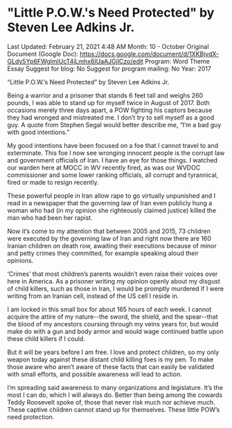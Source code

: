 # "Little P.O.W.'s Need Protected" by Steven Lee Adkins Jr.

Last Updated: February 21, 2021 4:48 AM
Month: 10 - October
Original Document (Google Doc): https://docs.google.com/document/d/1XKBjvdX-GLdy5Yp6FWgImlUcT4jLmhx6IUaAJGjlCzo/edit
Program: Word Theme Essay
Suggest for blog: No
Suggest for program mailing: No
Year: 2017

“Little P.O.W.’s Need Protected” by Steven Lee Adkins Jr.

Being a warrior and a prisoner that stands 6 feet tall and weighs 260 pounds, I was able to stand up for myself twice in August of 2017. Both occasions merely three days apart, a POW fighting his captors because they had wronged and mistreated me. I don’t try to sell myself as a good guy. A quote from Stephen Segal would better describe me, “I’m a bad guy with good intentions.”

My good intentions have been focused on a foe that I cannot travel to and exterminate. This foe I now see wronging innocent people is the corrupt law and government officials of Iran. I have an eye for those things. I watched our warden here at MOCC in WV recently fired, as was our WVDOC commissioner and some lower ranking officials, all corrupt and tyrannical, fired or made to resign recently.

These powerful people in Iran allow rape to go virtually unpunished and I read in a newspaper that the governing law of Iran even publicly hung a woman who had (in my opinion she righteously claimed justice) killed the man who had been her rapist.

Now it’s come to my attention that between 2005 and 2015, 73 children were executed by the governing law of Iran and right now there are 160 Iranian children on death row, awaiting their executions because of minor and petty crimes they committed, for example speaking aloud their opinions.

‘Crimes’ that most children’s parents wouldn’t even raise their voices over here in America. As a prisoner writing my opinion openly about my disgust of child killers, such as those in Iran, I would be promptly murdered if I were writing from an Iranian cell, instead of the US cell I reside in.

I am locked in this small box for about 165 hours of each week. I cannot acquire the attire of my nature--the sword, the shield, and the spear--that the blood of my ancestors coursing through my veins years for, but would make do with a gun and body armor and would wage continued battle upon these child killers if I could.

But it will be years before I am free. I love and protect children, so my only weapon today against these distant child killing foes is my pen. To make those aware who aren’t aware of these facts that can easily be validated with small efforts, and possible awareness will lead to action.

I’m spreading said awareness to many organizations and legislature. It’s the most I can do, which I will always do. Better than being among the cowards Teddy Roosevelt spoke of, those that never risk much nor achieve much. These captive children cannot stand up for themselves. These little POW’s need protection.